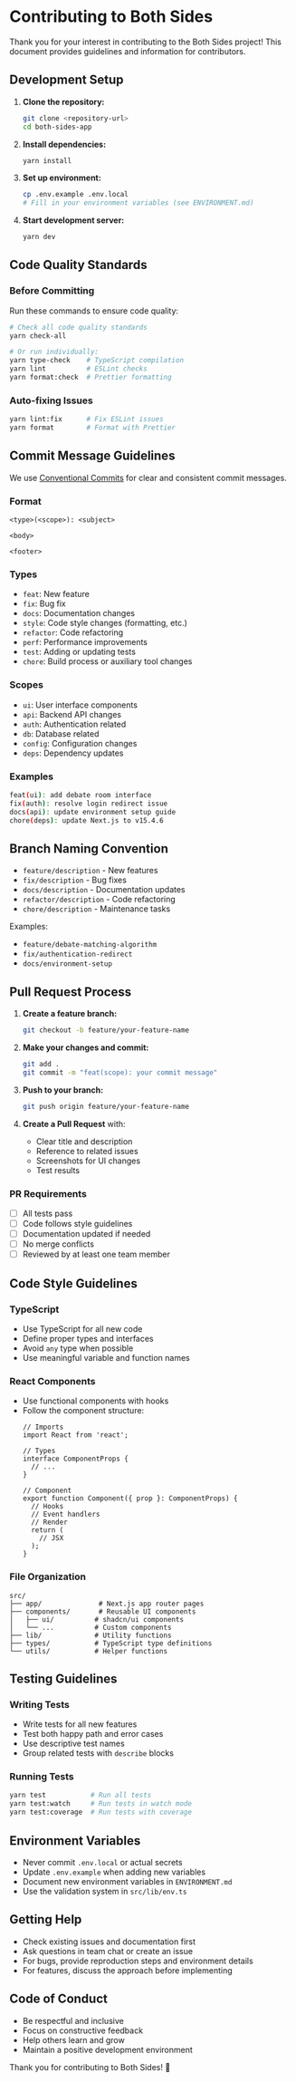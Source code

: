 # Contributing to Both Sides

Thank you for your interest in contributing to the Both Sides project! This document provides guidelines and information for contributors.

## Development Setup

1. **Clone the repository:**
   ```bash
   git clone <repository-url>
   cd both-sides-app
   ```

2. **Install dependencies:**
   ```bash
   yarn install
   ```

3. **Set up environment:**
   ```bash
   cp .env.example .env.local
   # Fill in your environment variables (see ENVIRONMENT.md)
   ```

4. **Start development server:**
   ```bash
   yarn dev
   ```

## Code Quality Standards

### Before Committing
Run these commands to ensure code quality:

```bash
# Check all code quality standards
yarn check-all

# Or run individually:
yarn type-check    # TypeScript compilation
yarn lint          # ESLint checks
yarn format:check  # Prettier formatting
```

### Auto-fixing Issues
```bash
yarn lint:fix      # Fix ESLint issues
yarn format        # Format with Prettier
```

## Commit Message Guidelines

We use [Conventional Commits](https://www.conventionalcommits.org/) for clear and consistent commit messages.

### Format
```
<type>(<scope>): <subject>

<body>

<footer>
```

### Types
- `feat`: New feature
- `fix`: Bug fix
- `docs`: Documentation changes
- `style`: Code style changes (formatting, etc.)
- `refactor`: Code refactoring
- `perf`: Performance improvements
- `test`: Adding or updating tests
- `chore`: Build process or auxiliary tool changes

### Scopes
- `ui`: User interface components
- `api`: Backend API changes
- `auth`: Authentication related
- `db`: Database related
- `config`: Configuration changes
- `deps`: Dependency updates

### Examples
```bash
feat(ui): add debate room interface
fix(auth): resolve login redirect issue
docs(api): update environment setup guide
chore(deps): update Next.js to v15.4.6
```

## Branch Naming Convention

- `feature/description` - New features
- `fix/description` - Bug fixes
- `docs/description` - Documentation updates
- `refactor/description` - Code refactoring
- `chore/description` - Maintenance tasks

Examples:
- `feature/debate-matching-algorithm`
- `fix/authentication-redirect`
- `docs/environment-setup`

## Pull Request Process

1. **Create a feature branch:**
   ```bash
   git checkout -b feature/your-feature-name
   ```

2. **Make your changes and commit:**
   ```bash
   git add .
   git commit -m "feat(scope): your commit message"
   ```

3. **Push to your branch:**
   ```bash
   git push origin feature/your-feature-name
   ```

4. **Create a Pull Request** with:
   - Clear title and description
   - Reference to related issues
   - Screenshots for UI changes
   - Test results

### PR Requirements
- [ ] All tests pass
- [ ] Code follows style guidelines
- [ ] Documentation updated if needed
- [ ] No merge conflicts
- [ ] Reviewed by at least one team member

## Code Style Guidelines

### TypeScript
- Use TypeScript for all new code
- Define proper types and interfaces
- Avoid `any` type when possible
- Use meaningful variable and function names

### React Components
- Use functional components with hooks
- Follow the component structure:
  ```tsx
  // Imports
  import React from 'react';
  
  // Types
  interface ComponentProps {
    // ...
  }
  
  // Component
  export function Component({ prop }: ComponentProps) {
    // Hooks
    // Event handlers
    // Render
    return (
      // JSX
    );
  }
  ```

### File Organization
```
src/
├── app/              # Next.js app router pages
├── components/       # Reusable UI components
│   ├── ui/          # shadcn/ui components
│   └── ...          # Custom components
├── lib/             # Utility functions
├── types/           # TypeScript type definitions
└── utils/           # Helper functions
```

## Testing Guidelines

### Writing Tests
- Write tests for all new features
- Test both happy path and error cases
- Use descriptive test names
- Group related tests with `describe` blocks

### Running Tests
```bash
yarn test           # Run all tests
yarn test:watch     # Run tests in watch mode
yarn test:coverage  # Run tests with coverage
```

## Environment Variables

- Never commit `.env.local` or actual secrets
- Update `.env.example` when adding new variables
- Document new environment variables in `ENVIRONMENT.md`
- Use the validation system in `src/lib/env.ts`

## Getting Help

- Check existing issues and documentation first
- Ask questions in team chat or create an issue
- For bugs, provide reproduction steps and environment details
- For features, discuss the approach before implementing

## Code of Conduct

- Be respectful and inclusive
- Focus on constructive feedback
- Help others learn and grow
- Maintain a positive development environment

Thank you for contributing to Both Sides! 🚀
